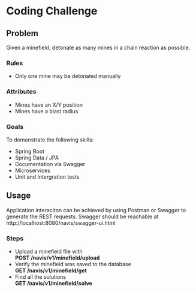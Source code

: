 # Coding Challenge
## Problem
Given a minefield, detonate as many mines in a chain reaction as possible.
### Rules
* Only one mine may be detonated manually
### Attributes
* Mines have an X/Y position
* Mines have a blast radius
### Goals
To demonstrate the following skills:
* Spring Boot
* Spring Data / JPA
* Documentation via Swagger
* Microservices
* Unit and Intergration tests
## Usage
 Application interaciton can be achieved by using Postman or Swagger to generate the REST requests.
 Swagger should be reachable at http://localhost:8080/navis/swagger-ui.html
 
 ### Steps
 * Upload a minefield file with <br><b>POST /navis/v1/minefield/upload</b>
 * Verify the minefield was saved to the database<br><b>GET /navis/v1/minefield/get</b>
 * Find all the solutions<br><b>GET /navis/v1/minefield/solve
  